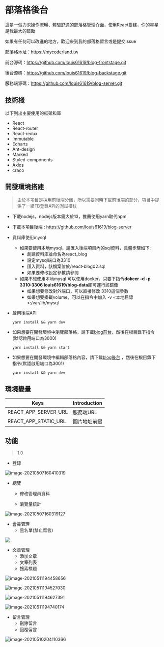 
 # 部落格後台

這是一個力求操作流暢、體驗舒適的部落格管理介面，使用React搭建，你的星星是我最大的鼓勵

如果有任何可以改進的地方，歡迎來到我的部落格留言或是提交issue

部落格地址：https://mycoderland.tw

前台源碼：https://github.com/louis61619/blog-frontstage.git

後台源碼：https://github.com/louis61619/blog-backstage.git

服務端源碼：https://github.com/louis61619/blog-server.git



## 技術棧

以下列出主要使用的框架和庫

- React
- React-router
- React-redux
- Immutable
- Echarts
- Ant-design
- Marked
- Styled-components
- Axios
- craco



## 開發環境搭建

> 由於本項目是採用前後端分離，所以需要同時下載前後端的部分，項目中提供了一組FB登錄API的測試權杖

- 下載nodejs，nodejs版本需大於13，推薦使用yarn取代npm

- 下載本項目後端 : https://github.com/louis61619/blog-server

- 資料庫使用mysql

  - 如果要使用本地mysql，請匯入後端項目內的sql資料，具體步驟如下:
    - 創建資料庫並命名為react_blog
    - 設定mysql端口為3310
    - 匯入資料，該檔案位於/react-blog02.sql
    - 如果要修改設定參數請參閱
  - 如果不想使用本地mysql 可以使用docker，只要下指令**dokcer -d -p 3310:3306 louis61619/blog-data**即可運行該鏡像
    - 如果想要修改對外端口，可以直接修改 3310這個參數
    - 如果想要掛載volume，可以在指令中加入 -v <本地目錄>:/var/lib/mysql

- 啟用後端API

  ```
  yarn install && yarn dev
  ```

- 如果想要在開發環境中瀏覽部落格，請下載[blog前台]( https://github.com/louis61619/blog-frontstage.git)，然後在根目錄下指令(默認啟用端口為3000)

  ```
  yarn install && yarn start
  ```

- 如果想要在開發環境中編輯部落格內容，請下載[blog後台](https://github.com/louis61619/blog-backstage.git) ，然後在根目錄下指令(默認啟用端口為3001)

  ```
  yarn install && yarn dev
  ```

  

## 環境變量

| Keys                 | Introduction |
| -------------------- | ------------ |
| REACT_APP_SERVER_URL | 服務端URL    |
| REACT_APP_STATIC_URL | 圖片地址前綴 |



## 功能

> 1.0

- 登錄

![image-20210507160410319](./images/image-20210507160410319.png)

- 總覽
  - 修改管理員資料

  - 瀏覽量統計

![image-20210507160319127](./images/image-20210507160319127.png)

- 會員管理
  - 黑名單(禁止留言)

![](./images/%E8%9E%A2%E5%B9%95%E6%93%B7%E5%8F%96%E7%95%AB%E9%9D%A2%202021-05-07%20161218.png)

- 文章管理
  - 添加文章
  - 文章列表
  - 搜索標題

![image-20210511194458656](./images/image-20210511194458656.png)

![image-20210511194527030](./images/image-20210511194527030.png)

![image-20210511194627391](./images/image-20210511194627391.png)

![image-20210511194740174](./images/image-20210511194740174.png)

- 留言管理
  - 刪除留言
  - 回覆留言

![image-20210510204110366](./images/image-20210510204110366.png)